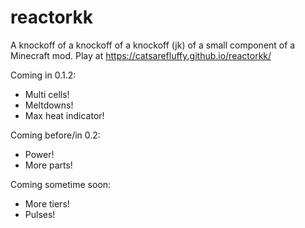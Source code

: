 # reactorkk
A knockoff of a knockoff of a knockoff (jk) of a small component of a Minecraft mod. Play at https://catsarefluffy.github.io/reactorkk/

Coming in 0.1.2:
* Multi cells!
* Meltdowns!
* Max heat indicator!

Coming before/in 0.2:
* Power!
* More parts!

Coming sometime soon:
* More tiers!
* Pulses!
